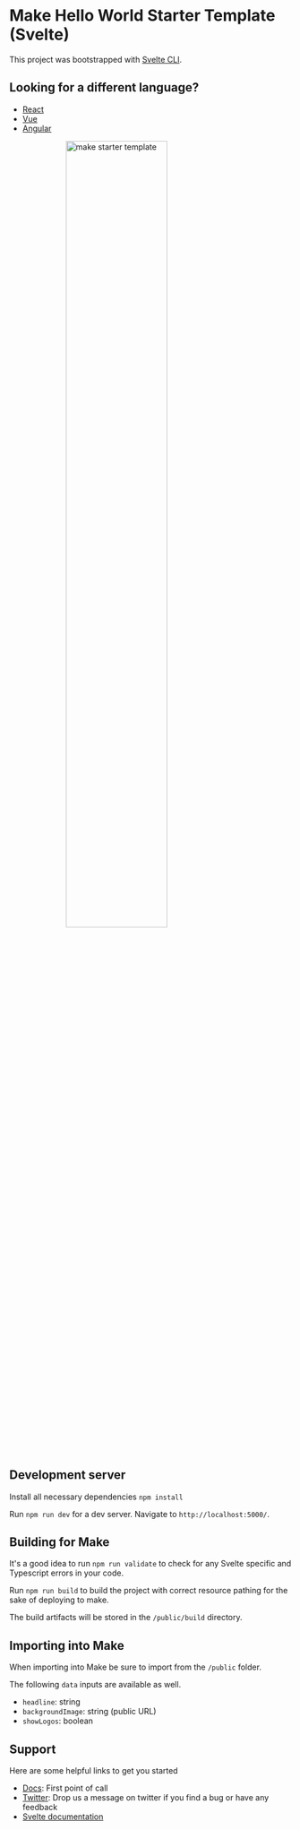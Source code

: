 # Make Hello World Starter Template (Svelte)

This project was bootstrapped with [Svelte CLI](https://svelte.dev).

## Looking for a different language?
- [React](https://github.com/makecm/make-hello-world-react-template)
- [Vue](https://github.com/makecm/hello-world-vue-template)
- [Angular](https://github.com/makecm/make-hello-world-angular-template)

<img src="https://files.outfit.io/media_library_items/236742/Screen%2520Shot%25202020-11-03%2520at%252010.35.52%2520am.png" style="width: 60%; margin: 0 auto; display: block;" alt="make starter template" />

## Development server

Install all necessary dependencies `npm install`

Run `npm run dev` for a dev server. Navigate to `http://localhost:5000/`.

## Building for Make

It's a good idea to run `npm run validate` to check for any Svelte specific and Typescript errors in your code.

Run `npm run build` to build the project with correct resource pathing for the sake of deploying to make.

The build artifacts will be stored in the `/public/build` directory.

## Importing into Make

When importing into Make be sure to import from the `/public` folder.

The following `data` inputs are available as well.

- `headline`: string
- `backgroundImage`: string (public URL)
- `showLogos`: boolean

## Support

Here are some helpful links to get you started
- [Docs](https://docs.make.cm): First point of call
- [Twitter](https://twitter.com/home): Drop us a message on twitter if you find a bug or have any feedback
- [Svelte documentation](https://svelte.dev/docs)
